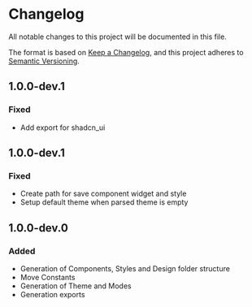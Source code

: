 # Changelog

All notable changes to this project will be documented in this file.

The format is based on [Keep a Changelog](https://keepachangelog.com/en/1.1.0/),
and this project adheres to [Semantic Versioning](https://semver.org/spec/v2.0.0.html).

## 1.0.0-dev.1

### Fixed

- Add export for shadcn_ui

## 1.0.0-dev.1

### Fixed
- Create path for save component widget and style
- Setup default theme when parsed theme is empty

## 1.0.0-dev.0

### Added

- Generation of Components, Styles and Design folder structure
- Move Constants
- Generation of Theme and Modes
- Generation exports

